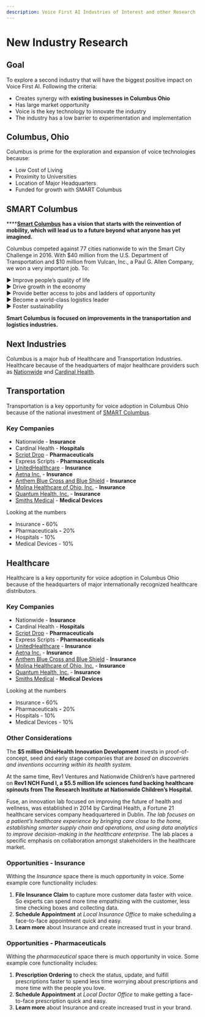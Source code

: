 ```yaml
---
description: Voice First AI Industries of Interest and other Research
---
```


# New Industry Research

## Goal 

To explore a second industry that will have the biggest positive impact on Voice First AI. Following the criteria:

* Creates synergy with **existing businesses in Columbus Ohio**
* Has large market opportunity
* Voice is the key technology to innovate the industry
* The industry has a low barrier to experimentation and implementation

## Columbus, Ohio

Columbus is prime for the exploration and expansion of voice technologies because:

* Low Cost of Living
* Proximity to Universities
* Location of Major Headquarters
* Funded for growth with SMART Columbus

## SMART Columbus

\*\*\*\*[**Smart Columbus**](https://www.columbus.gov/smartcity/) **has a vision that starts with the reinvention of mobility, which will lead us to a future beyond what anyone has yet imagined.**

Columbus competed against 77 cities nationwide to win the Smart City Challenge in 2016. With $40 million from the U.S. Department of Transportation and $10 million from Vulcan, Inc., a Paul G. Allen Company, we won a very important job. To:  
  
   ▶ Improve people’s quality of life   
   ▶ Drive growth in the economy   
   ▶ Provide better access to jobs and ladders of opportunity   
   ▶ Become a world-class logistics leader   
   ▶ Foster sustainability

**Smart Columbus is focused on improvements in the transportation and logistics industries.**

## Next Industries

Columbus is a major hub of Healthcare and Transportation Industries. Healthcare because of the headquarters of major healthcare providers such as [Nationwide](https://www.nationwide.com/) and [Cardinal Health](https://www.cardinalhealth.com/en.html). 

## Transportation

Transportation is a key opportunity for voice adoption in Columbus Ohio because of the national investment of [SMART Columbus](https://www.columbus.gov/smartcity/). 

### Key Companies

* Nationwide - **Insurance**
* Cardinal Health - **Hospitals**
* [Script Drop](https://www.scriptdrop.co/) - **Pharmaceuticals**
* Express Scripts - **Pharmaceuticals**
* [UnitedHealthcare](https://www.uhc.com/) - **Insurance**
* [Aetna Inc.](https://www.aetna.com/) -  **Insurance**
* [Anthem Blue Cross and Blue Shield](https://www.anthem.com/) - **Insurance**
* [Molina Healthcare of Ohio, Inc.](https://www.molinahealthcare.com/en-US/Pages/home.aspx) - **Insurance**
* [Quantum Health, Inc.](https://quantum-health.com/) - **Insurance**
* [Smiths Medical](https://www.smiths-medical.com/) - **Medical Devices**

Looking at the numbers

* Insurance **-** 60%
* Pharmaceuticals **-** 20%
* Hospitals - 10%
* Medical Devices - 10%

## Healthcare

Healthcare is a key opportunity for voice adoption in Columbus Ohio because of the headquarters of major internationally recognized healthcare distributors. 

### Key Companies

* Nationwide - **Insurance**
* Cardinal Health - **Hospitals**
* [Script Drop](https://www.scriptdrop.co/) - **Pharmaceuticals**
* Express Scripts - **Pharmaceuticals**
* [UnitedHealthcare](https://www.uhc.com/) - **Insurance**
* [Aetna Inc.](https://www.aetna.com/) -  **Insurance**
* [Anthem Blue Cross and Blue Shield](https://www.anthem.com/) - **Insurance**
* [Molina Healthcare of Ohio, Inc.](https://www.molinahealthcare.com/en-US/Pages/home.aspx) - **Insurance**
* [Quantum Health, Inc.](https://quantum-health.com/) - **Insurance**
* [Smiths Medical](https://www.smiths-medical.com/) - **Medical Devices**

Looking at the numbers

* Insurance **-** 60%
* Pharmaceuticals **-** 20%
* Hospitals - 10%
* Medical Devices - 10%

### Other Considerations

The **$5 million OhioHealth Innovation Development** invests in proof-of-concept, seed and early stage companies that are _based on discoveries and inventions occurring within its health system._ 

At the same time, Rev1 Ventures and Nationwide Children’s have partnered on **Rev1 NCH Fund I, a $5.5 million life sciences fund backing healthcare spinouts from The Research Institute at Nationwide Children’s Hospital.** 

Fuse, an innovation lab focused on improving the future of health and wellness, was established in 2014 by Cardinal Health, a Fortune 21 healthcare services company headquartered in Dublin. _The lab focuses on a patient’s healthcare experience by bringing care close to the home, establishing smarter supply chain and operations, and using data analytics to improve decision-making in the healthcare enterprise._ The lab places a specific emphasis on collaboration amongst stakeholders in the healthcare market.

### Opportunities - Insurance

Withing the _Insurance_ space there is much opportunity in voice. Some example core functionality includes:

1. **File Insurance Claim** to capture more customer data faster with voice. So experts can spend more time empathizing with the customer, less time checking boxes and collecting data.
2. **Schedule Appointment** at _Local Insurance Office_ to make scheduling a face-to-face appointment quick and easy.
3. **Learn more** about Insurance and create increased trust in your brand.

### Opportunities - Pharmaceuticals

Withing the _pharmaceutical_ space there is much opportunity in voice. Some example core functionality includes:

1. **Prescription Ordering** to check the status, update, and fulfill prescriptions faster to spend less time worrying about prescriptions and more time with the people you love.
2. **Schedule Appointment** at _Local Doctor Office_ to make getting a face-to-face prescription quick and easy.
3. **Learn more** about Insurance and create increased trust in your brand.




